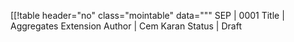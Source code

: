 [[!table header="no" class="mointable" data="""
SEP | 0001
Title | Aggregates Extension
Author | Cem Karan
Status | Draft
